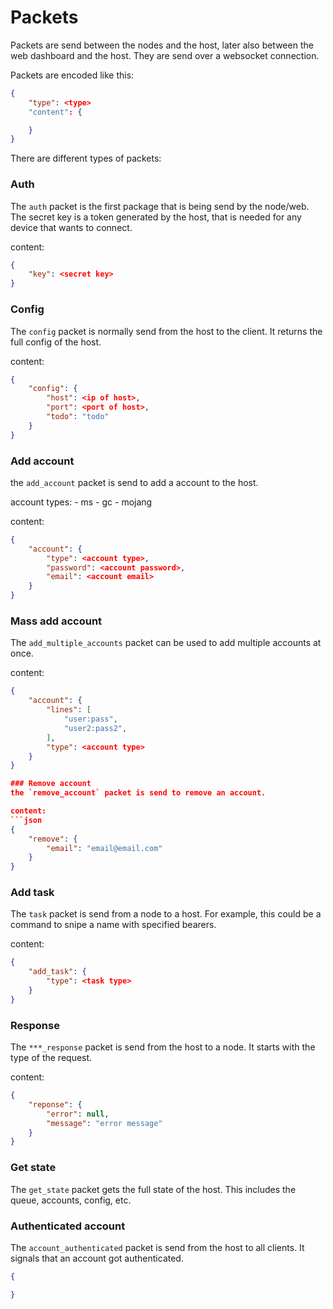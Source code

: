 # Packets

Packets are send between the nodes and the host, later also between the web dashboard and the host.
They are send over a websocket connection.

Packets are encoded like this:
```json
{
    "type": <type>
    "content": {

    }
} 
```

There are different types of packets: 

### Auth

The `auth` packet is the first package that is being send by the node/web.
The secret key is a token generated by the host, that is needed for any device that wants to connect.

content:
```json
{
    "key": <secret key>
}
```

### Config

The `config` packet is normally send from the host to the client. It returns the full config of the host.

content:
```json
{
    "config": {
        "host": <ip of host>,
        "port": <port of host>,
        "todo": "todo"
    }
}
```

### Add account

the `add_account` packet is send to add a account to the host.

account types:
    - ms
    - gc
    - mojang

content:
```json
{
    "account": {
        "type": <account type>,
        "password": <account password>,
        "email": <account email>
    }
}
```

### Mass add account
The `add_multiple_accounts` packet can be used to add multiple accounts at once.

content:
```json
{
    "account": {
        "lines": [
            "user:pass",
            "user2:pass2",
        ],
        "type": <account type>
    }
}

### Remove account
the `remove_account` packet is send to remove an account.

content:
```json
{
    "remove": {
        "email": "email@email.com"
    }
}
```

### Add task

The `task` packet is send from a node to a host.
For example, this could be a command to snipe a name with specified bearers.

content:
```json
{
    "add_task": {
        "type": <task type>
    } 
}
```

### Response

The `***_response` packet is send from the host to a node. It starts with the type of the request.

content:
```json
{
    "reponse": {
        "error": null,
        "message": "error message"
    }
}
```

### Get state

The `get_state` packet gets the full state of the host. This includes the queue, accounts, config, etc.

### Authenticated account

The `account_authenticated` packet is send from the host to all clients. It signals that an account got authenticated.

```json
{

}